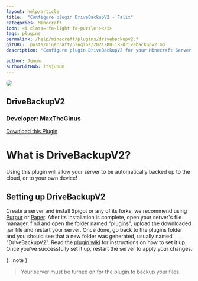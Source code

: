 ```yaml
---
layout: help/article
title:  "Configure plugin DriveBackupV2 - Falix"
categories: Minecraft
icon: <i class='fa-light fa-puzzle'></i>
tags: plugins
permalink: /help/minecraft/plugins/drivebackupv2.*
gitURL: _posts/minecraft/plugins/2021-08-18-drivebackupv2.md
description: "Configure plugin DriveBackupV2 for your Minecraft Server at Falix"

author: Juoum
authorGitHub: itsjuoum
---
```


<div class="install-plugin">
    <img style="border-radius: 7px;" src="https://media.forgecdn.net/avatars/272/319/637250850729446954.png">
    <h2>DriveBackupV2</h2>
    <h3>Developer: MaxTheGinus</h3>
    <a href="https://dev.bukkit.org/projects/drivebackupv2/">Download this Plugin</a>
</div>


# What is DriveBackupV2?
Using this plugin will allow your server to be automatically backed up to the cloud, or to your own device!

## Setting up DriveBackupV2

Create a server and install Spigot or any of its forks, we recommend using [Purpur](https://purpur.pl3x.net) or [Paper](https://papermc.io). After its installation is complete, open your server's file manager, find and open the folder named "plugins", upload the downloaded .jar file and restart your server. Once done, go back to the plugins folder and you should see that a new folder was generated, usually named "DriveBackupV2". Read the [plugin wiki](https://github.com/MaxMaeder/DriveBackupV2/wiki) for instructions on how to set it up. Once you've successfully set it up, restart the server to apply your changes.

{: .note }
> Your server must be turned on for the plugin to backup your files.